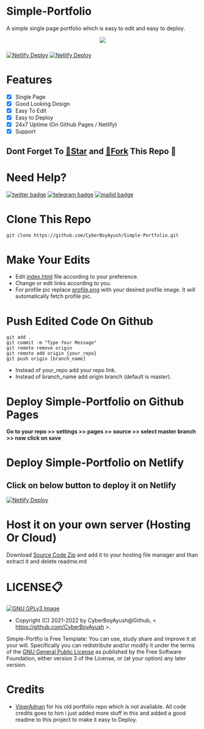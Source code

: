 # Simple-Portfolio
A simple single page portfolio which is easy to edit and easy to deploy.

<p align="center"><img src="./kt.gif" /></p>

###
[![Netlify Deploy](https://img.shields.io/github/forks/cyberboyayush/Simple-Portfolio?style=for-the-badge)](https://github.com/CyberBoyAyush/Simple-Portfolio)
[![Netlify Deploy](https://img.shields.io/github/stars/cyberboyayush/simple-portfolio?style=for-the-badge)](https://github.com/CyberBoyAyush/Simple-Portfolio)


# Features
- [X] Single Page
- [X] Good Looking Design
- [X] Easy To Edit
- [X] Easy to Deploy
- [X] 24x7 Uptime (On Github Pages / Netlify)
- [X] Support

## Dont Forget To [🌟Star](https://github.com/CyberBoyAyush/Simple-Portfolio/fork) and [🍴Fork](https://github.com/CyberBoyAyush/Simple-Portfolio/fork) This Repo 💙

# Need Help?
[![twitter badge](https://img.shields.io/badge/@CyberBoyAyush-30302f?style=for-the-badge&logo=twitter)](https://twitter.com/CyberBoyAyush)
[![telegram badge](https://img.shields.io/badge/@CyberBoyAyush-30302f?style=for-the-badge&logo=telegram)](https://t.me/CyberBoyAyush)
[![mailid badge](https://img.shields.io/badge/CyberBoyAyush-30302f?style=for-the-badge&logo=gmail)](mailto:contact@cyberboyayush.in)

# Clone This Repo
`git clone https://github.com/CyberBoyAyush/Simple-Portfolio.git`

# Make Your Edits
- Edit [index.html](https://github.com/CyberBoyAyush/Simple-Portfolio/tree/master/index.html) file according to your preference.
- Change or edit links according to you.
- For profile pic replace [profile.png](https://github.com/CyberBoyAyush/Simple-Portfolio/tree/master/profile.png) with your desired profile image. It will automatically fetch profile pic.

# Push Edited Code On Github
```
git add .
git commit -m "Type Your Message"
git remote remove origin
git remote add origin {your_repo}
git push origin [branch_name]
```
- Instead of your_repo add your repo link.
- Instead of branch_name add origin branch (default is master).

# Deploy Simple-Portfolio on Github Pages
**Go to your repo >> settings >> pages >> source >> select master branch >> now click on save**

# Deploy Simple-Portfolio on Netlify

## Click on below button to deploy it on Netlify
[![Netlify Deploy](https://www.netlify.com/img/deploy/button.svg)](https://app.netlify.com/start/deploy?repository=https://github.com/CyberBoyAyush/Simple-Portfolio)

# Host it on your own server (Hosting Or Cloud)
Download [Source Code Zip](https://github.com/CyberBoyAyush/Simple-Portfolio/archive/refs/tags/Download-Source.zip) and add it to your hosting file manager and than extract it and delete readme.md

# LICENSE📋
[![GNU GPLv3 Image](https://www.gnu.org/graphics/gplv3-127x51.png)](http://www.gnu.org/licenses/gpl-3.0.en.html)

* Copyright (C) 2021-2022 by CyberBoyAyush@Github, < https://github.com/CyberBoyAyush >.

Simple-Portfio is Free Template: You can use, study share and improve it at your
will. Specifically you can redistribute and/or modify it under the terms of the
[GNU General Public License](https://www.gnu.org/licenses/gpl.html) as
published by the Free Software Foundation, either version 3 of the License, or
(at your option) any later version.

# Credits
- [ViperAdnan](https://github.com/viperadnan-git) for his old portfolio repo which is not available. All code credits goes to him i just added more stuff in this and added a good readme to this project to make it easy to Deploy.
